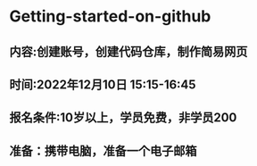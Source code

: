 # Getting-started-on-github
## 内容:创建账号，创建代码仓库，制作简易网页
## 时间:2022年12月10日 15:15-16:45
## 报名条件:10岁以上，学员免费，非学员200
## 准备：携带电脑，准备一个电子邮箱

